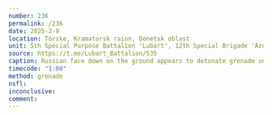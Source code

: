 ```yaml
---
number: 236
permalink: /236
date: 2025-2-9
location: Torske, Kramatorsk raion, Donetsk oblast
unit: 5th Special Purpose Battalion 'Lubart', 12th Special Brigade 'Azov'
source: https://t.me/Lubart_Battalion/535
caption: Russian face down on the ground appears to detonate grenade under himself
timecode: "1:00"
method: grenade
nsfl: 
inconclusive: 
comment: 
---
```

<script async src="https://telegram.org/js/telegram-widget.js?22" data-telegram-post="Lubart_Battalion/535" data-width="100%"></script>